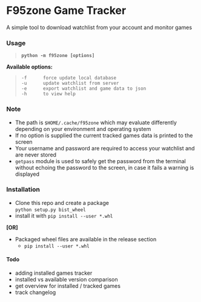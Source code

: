 # F95zone Game Tracker

A simple tool to download watchlist from your account and monitor games


### Usage
>**`python -m f95zone [options]`**
    
**Available options:**
>```
>-f      force update local database
>-u      update watchlist from server
>-e      export watchlist and game data to json
>-h      to view help
>```
### Note
- The path is `$HOME/.cache/f95zone` which may evaluate differently depending
on your environment and operating system
- If no option is supplied the current tracked games data is 
printed to the screen
- Your username and password are required to access your watchlist and
are never stored
- `getpass` module is used to safely get the password from the terminal 
without echoing the password to the screen, in case it fails a warning
is displayed



### Installation

- Clone this repo and create a package \
 `python setup.py bist_wheel`
- install it with `pip install --user *.whl`

**\[OR\]**

- Packaged wheel files are available in the release section
  - `pip install --user *.whl`



#### Todo
- adding installed games tracker
- installed vs available version comparison
- get overview for installed / tracked games
- track changelog